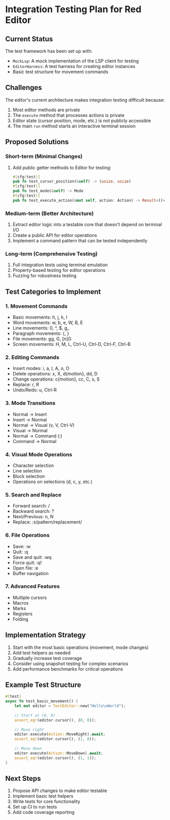 # Integration Testing Plan for Red Editor

## Current Status

The test framework has been set up with:
- `MockLsp`: A mock implementation of the LSP client for testing
- `EditorHarness`: A test harness for creating editor instances
- Basic test structure for movement commands

## Challenges

The editor's current architecture makes integration testing difficult because:
1. Most editor methods are private
2. The `execute` method that processes actions is private
3. Editor state (cursor position, mode, etc.) is not publicly accessible
4. The main `run` method starts an interactive terminal session

## Proposed Solutions

### Short-term (Minimal Changes)
1. Add public getter methods to Editor for testing:
   ```rust
   #[cfg(test)]
   pub fn test_cursor_position(&self) -> (usize, usize)
   #[cfg(test)]
   pub fn test_mode(&self) -> Mode
   #[cfg(test)]
   pub fn test_execute_action(&mut self, action: Action) -> Result<()>
   ```

### Medium-term (Better Architecture)
1. Extract editor logic into a testable core that doesn't depend on terminal I/O
2. Create a public API for editor operations
3. Implement a command pattern that can be tested independently

### Long-term (Comprehensive Testing)
1. Full integration tests using terminal emulation
2. Property-based testing for editor operations
3. Fuzzing for robustness testing

## Test Categories to Implement

### 1. Movement Commands
- Basic movements: h, j, k, l
- Word movements: w, b, e, W, B, E
- Line movements: 0, ^, $, g_
- Paragraph movements: {, }
- File movements: gg, G, [n]G
- Screen movements: H, M, L, Ctrl-U, Ctrl-D, Ctrl-F, Ctrl-B

### 2. Editing Commands
- Insert modes: i, a, I, A, o, O
- Delete operations: x, X, d{motion}, dd, D
- Change operations: c{motion}, cc, C, s, S
- Replace: r, R
- Undo/Redo: u, Ctrl-R

### 3. Mode Transitions
- Normal -> Insert
- Insert -> Normal
- Normal -> Visual (v, V, Ctrl-V)
- Visual -> Normal
- Normal -> Command (:)
- Command -> Normal

### 4. Visual Mode Operations
- Character selection
- Line selection
- Block selection
- Operations on selections (d, c, y, etc.)

### 5. Search and Replace
- Forward search: /
- Backward search: ?
- Next/Previous: n, N
- Replace: :s/pattern/replacement/

### 6. File Operations
- Save: :w
- Quit: :q
- Save and quit: :wq
- Force quit: :q!
- Open file: :e
- Buffer navigation

### 7. Advanced Features
- Multiple cursors
- Macros
- Marks
- Registers
- Folding

## Implementation Strategy

1. Start with the most basic operations (movement, mode changes)
2. Add test helpers as needed
3. Gradually increase test coverage
4. Consider using snapshot testing for complex scenarios
5. Add performance benchmarks for critical operations

## Example Test Structure

```rust
#[test]
async fn test_basic_movement() {
    let mut editor = TestEditor::new("Hello\nWorld");
    
    // Start at (0, 0)
    assert_eq!(editor.cursor(), (0, 0));
    
    // Move right
    editor.execute(Action::MoveRight).await;
    assert_eq!(editor.cursor(), (1, 0));
    
    // Move down
    editor.execute(Action::MoveDown).await;
    assert_eq!(editor.cursor(), (1, 1));
}
```

## Next Steps

1. Propose API changes to make editor testable
2. Implement basic test helpers
3. Write tests for core functionality
4. Set up CI to run tests
5. Add code coverage reporting
